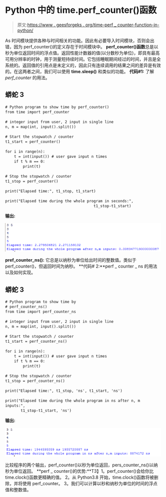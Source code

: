 # Python 中的 time.perf_counter()函数

> 原文:[https://www . geesforgeks . org/time-perf _ counter-function-in-python/](https://www.geeksforgeeks.org/time-perf_counter-function-in-python/)

As 时间模块提供各种与时间相关的功能。因此有必要导入时间模块，否则会出错，因为 perf_counter()的定义存在于时间模块中。
**perf_counter()函数**总是以秒为单位返回时间的浮点值。返回性能计数器的值(以分数秒为单位)，即具有最高可用分辨率的时钟，用于测量短持续时间。它包括睡眠期间经过的时间，并且是全系统的。返回值的引用点是未定义的，因此只有连续调用的结果之间的差异是有效的。在这两者之间，我们可以使用 **time.sleep()** 和类似的功能。
**代码#1:** 了解 *perf_counter* 的用法。

## 蟒蛇 3

```
# Python program to show time by perf_counter()
from time import perf_counter

# integer input from user, 2 input in single line
n, m = map(int, input().split())

# Start the stopwatch / counter
t1_start = perf_counter()

for i in range(n):
    t = int(input()) # user gave input n times
    if t % m == 0:
        print(t)

# Stop the stopwatch / counter
t1_stop = perf_counter()

print("Elapsed time:", t1_stop, t1_start)

print("Elapsed time during the whole program in seconds:",
                                        t1_stop-t1_start)
```

**输出:**

![](img/0151006b4bb7b3b0df93d53b44ebb8e7.png)

**pref_counter_ns():**
它总是以纳秒为单位给出时间的整数值。类似于 perf_counter()，但返回时间为纳秒。
**代码# 2:**perf _ counter _ ns 的用法以及如何实现。

## 蟒蛇 3

```
# Python program to show time by
# perf_counter_ns()
from time import perf_counter_ns

# integer input from user, 2 input in single line
n, m = map(int, input().split())

# Start the stopwatch / counter
t1_start = perf_counter_ns()

for i in range(n):
    t = int(input()) # user gave input n times
    if t % m == 0:
        print(t)

# Stop the stopwatch / counter
t1_stop = perf_counter_ns()

print("Elapsed time:", t1_stop, 'ns', t1_start, 'ns')

print("Elapsed time during the whole program in ns after n, m inputs:",
       t1_stop-t1_start, 'ns')
```

**输出:**

![](img/6ae2a845d299865c50df3b2e5559c674.png)

比较程序的两个输出，perf_counter()以秒为单位返回，pers_counter_ns()以纳秒为单位返回。
**perf _ counter()的优势:**T3】1。perf_counter()会给你比 time.clock()函数更精确的值。
2。从 Python3.8 开始，time.clock()函数将被删除，并将使用 perf_counter。
3。我们可以计算以秒和纳秒为单位的时间的浮点值和整数值。